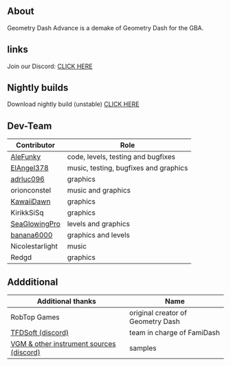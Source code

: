 

## About
Geometry Dash Advance is a demake of Geometry Dash for the GBA.

## links

Join our Discord: [CLICK HERE](https://discord.gg/WvUUqn2HMc)

## Nightly builds
Download nightly build (unstable) [CLICK HERE](https://nightly.link/AleFunky/geometry_dash_advance/workflows/main/main/gd-adv.zip)

## Dev-Team

|Contributor|Role|
|---|---|
|[AleFunky](https://github.com/PinguLinux)|code, levels, testing and bugfixes|
|[ElAngel378](https://github.com/ElAngel378)|music, testing, bugfixes and graphics|
|[adrluc096](https://github.com/123456oil)|graphics|
|orionconstel|music and graphics|
|[KawaiiDawn](https://github.com/Astroclimber26)|graphics|
|KirikkSiSq|graphics|
|[SeaGlowingPro](https://github.com/SeaGlowingPro)|levels and graphics|
|[banana6000](https://github.com/xXFamidash_Fan69Xx)|graphics and levels|
|Nicolestarlight|music|
|Redgd|graphics|

## Addditional
|Additional thanks| Name |
|---|---|
|RobTop Games|original creator of Geometry Dash|
|[TFDSoft (discord)](https://discord.gg/PCbwQaZs8K)|team in charge of FamiDash|
|[VGM & other instrument sources (discord)](https://discord.gg/m4qzYNGHuS)|samples|
